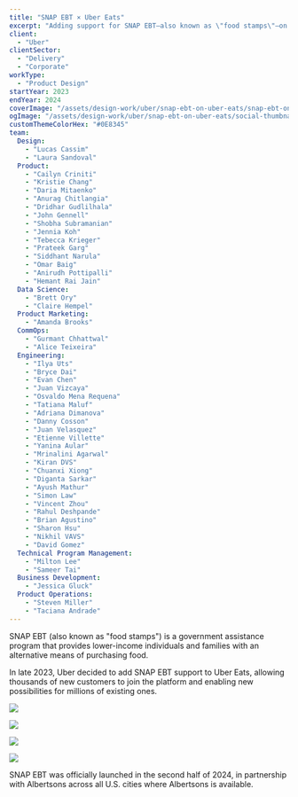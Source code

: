 ```yaml
---
title: "SNAP EBT × Uber Eats"
excerpt: "Adding support for SNAP EBT—also known as \"food stamps\"—on Uber Eats."
client:
  - "Uber"
clientSector:
  - "Delivery"
  - "Corporate"
workType:
  - "Product Design"
startYear: 2023
endYear: 2024
coverImage: "/assets/design-work/uber/snap-ebt-on-uber-eats/snap-ebt-on-uber-eats.png"
ogImage: "/assets/design-work/uber/snap-ebt-on-uber-eats/social-thumbnail.png"
customThemeColorHex: "#0E8345"
team:
  Design:
    - "Lucas Cassim"
    - "Laura Sandoval"
  Product:
    - "Cailyn Criniti"
    - "Kristie Chang"
    - "Daria Mitaenko"
    - "Anurag Chitlangia"
    - "Dridhar Gudlilhala"
    - "John Gennell"
    - "Shobha Subramanian"
    - "Jennia Koh"
    - "Tebecca Krieger"
    - "Prateek Garg"
    - "Siddhant Narula"
    - "Omar Baig"
    - "Anirudh Pottipalli"
    - "Hemant Rai Jain"
  Data Science:
    - "Brett Ory"
    - "Claire Hempel"
  Product Marketing:
    - "Amanda Brooks"
  CommOps:
    - "Gurmant Chhattwal"
    - "Alice Teixeira"
  Engineering:
    - "Ilya Uts"
    - "Bryce Dai"
    - "Evan Chen"
    - "Juan Vizcaya"
    - "Osvaldo Mena Requena"
    - "Tatiana Maluf"
    - "Adriana Dimanova"
    - "Danny Cosson"
    - "Juan Velasquez"
    - "Etienne Villette"
    - "Yanina Aular"
    - "Mrinalini Agarwal"
    - "Kiran DVS"
    - "Chuanxi Xiong"
    - "Diganta Sarkar"
    - "Ayush Mathur"
    - "Simon Law"
    - "Vincent Zhou"
    - "Rahul Deshpande"
    - "Brian Agustino"
    - "Sharon Hsu"
    - "Nikhil VAVS"
    - "David Gomez"
  Technical Program Management:
    - "Milton Lee"
    - "Sameer Tai"
  Business Development:
    - "Jessica Gluck"
  Product Operations:
    - "Steven Miller"
    - "Taciana Andrade"
---
```


SNAP EBT (also known as "food stamps") is a government assistance program that provides lower-income individuals and families with an alternative means of purchasing food.

In late 2023, Uber decided to add SNAP EBT support to Uber Eats, allowing thousands of new customers to join the platform and enabling new possibilities for millions of existing ones.

![](/assets/design-work/uber/snap-ebt-on-uber-eats/snap-ubereats-cart.png)

![](/assets/design-work/uber/snap-ebt-on-uber-eats/snap-ubereats-payment-options.png)

![](/assets/design-work/uber/snap-ebt-on-uber-eats/snap-ubereats-grocery-feed.png)

![](/assets/design-work/uber/snap-ebt-on-uber-eats/snap-ubereats-home-feed.png)

SNAP EBT was officially launched in the second half of 2024, in partnership with Albertsons across all U.S. cities where Albertsons is available.
